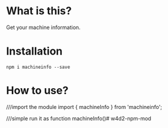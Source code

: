 # What is this?

Get your machine information.

# Installation

`npm i machineinfo --save`

# How to use?

///import the module
import { machineInfo } from 'machineinfo';

///simple run it as function
machineInfo()# w4d2-npm-mod
